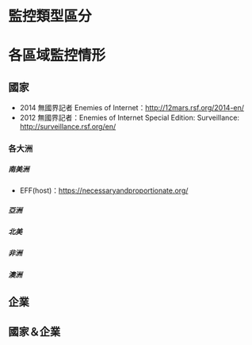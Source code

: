 # 監控類型區分

# 各區域監控情形

## 國家
- 2014 無國界記者 Enemies of Internet：http://12mars.rsf.org/2014-en/
- 2012 無國界記者：Enemies of Internet Special Edition: Surveillance: http://surveillance.rsf.org/en/


### 各大洲

##### 南美洲
- EFF(host)：https://necessaryandproportionate.org/

##### 亞洲


##### 北美

##### 非洲

##### 澳洲


## 企業

## 國家＆企業


